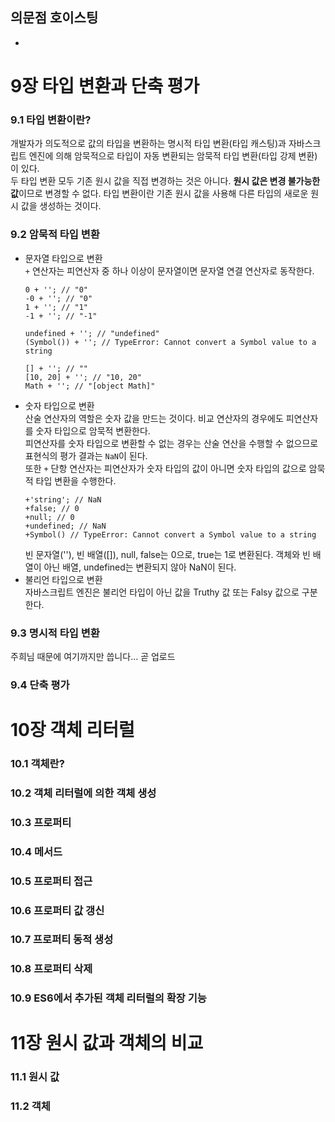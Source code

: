 ## 의문점 호이스팅
- 
# 9장 타입 변환과 단축 평가
### 9.1 타입 변환이란?
개발자가 의도적으로 값의 타입을 변환하는 명시적 타입 변환(타입 캐스팅)과 자바스크립트 엔진에 의해 암묵적으로 타입이 자동 변환되는 암묵적 타입 변환(타입 강제 변환)이 있다.  
두 타입 변환 모두 기존 원시 값을 직접 변경하는 것은 아니다. **원시 값은 변경 불가능한 값**이므로 변경할 수 없다. 타입 변환이란 기존 원시 값을 사용해 다른 타입의 새로운 원시 값을 생성하는 것이다.

### 9.2 암묵적 타입 변환
- 문자열 타입으로 변환  
  `+` 연산자는 피연산자 중 하나 이상이 문자열이면 문자열 연결 연산자로 동작한다.
  ```
  0 + ''; // "0"
  -0 + ''; // "0"
  1 + ''; // "1"
  -1 + ''; // "-1"
  
  undefined + ''; // "undefined"
  (Symbol()) + ''; // TypeError: Cannot convert a Symbol value to a string
  
  [] + ''; // ""
  [10, 20] + ''; // "10, 20"
  Math + ''; // "[object Math]"
  ```
- 숫자 타입으로 변환  
  산술 연산자의 역할은 숫자 값을 만드는 것이다. 비교 연산자의 경우에도 피연산자를 숫자 타입으로 암묵적 변환한다.  
  피연산자를 숫자 타입으로 변환할 수 없는 경우는 산술 연산을 수행할 수 없으므로 표현식의 평가 결과는 `NaN`이 된다.  
  또한 `+` 단항 연산자는 피연산자가 숫자 타입의 값이 아니면 숫자 타입의 값으로 암묵적 타입 변환을 수행한다.
  ```
  +'string'; // NaN
  +false; // 0
  +null; // 0
  +undefined; // NaN
  +Symbol() // TypeError: Cannot convert a Symbol value to a string
  ```
  빈 문자열(''), 빈 배열([]), null, false는 0으로, true는 1로 변환된다. 객체와 빈 배열이 아닌 배열, undefined는 변환되지 않아 NaN이 된다.
- 불리언 타입으로 변환  
  자바스크립트 엔진은 불리언 타입이 아닌 값을 Truthy 값 또는 Falsy 값으로 구분한다.

### 9.3 명시적 타입 변환
  주희님 때문에 여기까지만 씁니다... 곧 업로드
### 9.4 단축 평가

# 10장 객체 리터럴
### 10.1 객체란?

### 10.2 객체 리터럴에 의한 객체 생성

### 10.3 프로퍼티

### 10.4 메서드

### 10.5 프로퍼티 접근

### 10.6 프로퍼티 값 갱신

### 10.7 프로퍼티 동적 생성

### 10.8 프로퍼티 삭제

### 10.9 ES6에서 추가된 객체 리터럴의 확장 기능

# 11장 원시 값과 객체의 비교
### 11.1 원시 값

### 11.2 객체
